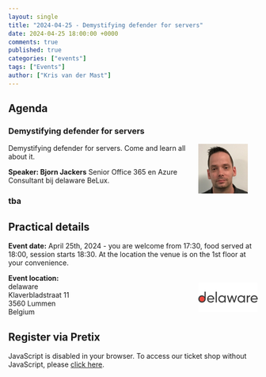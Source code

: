 ```yaml
---
layout: single
title: "2024-04-25 - Demystifying defender for servers"
date: 2024-04-25 18:00:00 +0000
comments: true
published: true
categories: ["events"]
tags: ["Events"]
author: ["Kris van der Mast"]
---
```


## Agenda

### Demystifying defender for servers

<img src="/assets/media/speakers/bjorn-jackers.jpg" alt=" Bjorn Jackers" align="right" height="100" width="100" style="margin-right: 20px;">
Demystifying defender for servers. Come and learn all about it.

**Speaker:  Bjorn Jackers** Senior Office 365 en Azure Consultant bij delaware BeLux.

### tba


## Practical details

**Event date:** April 25th, 2024 - you are welcome from 17:30, food served at 18:00, session starts 18:30. At the location the venue is on the 1st floor at your convenience.

**Event location:**<br />
<img width="120" height="60" align="right" alt="delaware" src="/assets/media/sponsors/logo-delaware.png">delaware<br/>
Klaverbladstraat 11<br/>
3560 Lummen<br/>
Belgium

## Register via Pretix

<link rel="stylesheet" type="text/css" href="https://pretix.eu/azug/20240425/widget/v1.css">
<script type="text/javascript" src="https://pretix.eu/widget/v1.en.js" async></script>
<pretix-widget event="https://pretix.eu/azug/20240425/" single-item-select="button"></pretix-widget>
<noscript>
   <div class="pretix-widget">
        <div class="pretix-widget-info-message">
            JavaScript is disabled in your browser. To access our ticket shop without JavaScript, please <a target="_blank" rel="noopener" href="https://pretix.eu/azug/20240425/">click here</a>.
        </div>
    </div>
</noscript>
